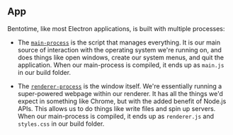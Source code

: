 App
-----
Bentotime, like most Electron applications, is built with multiple processes:

 - The [`main-process`](http://electron.atom.io/docs/tutorial/quick-start/#main-process) is the script that manages everything. It is our main source of interaction with the operating system we're running on, and does things like open windows, create our system menus, and quit the application. When our main-process is compiled, it ends up as `main.js` in our build folder.

 - The [`renderer-process`](http://electron.atom.io/docs/tutorial/quick-start/#renderer-process) is the window itself. We're essentially running a super-powered webpage within our renderer. It has all the things we'd expect in something like Chrome, but with the added benefit of Node.js APIs. This allows us to do things like write files and spin up servers. When our main-process is compiled, it ends up as `renderer.js` and `styles.css` in our build folder.
